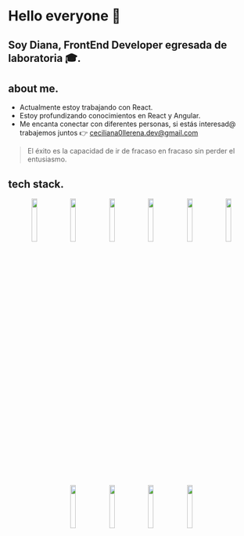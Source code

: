 # **Hello everyone 👋**

## **Soy Diana, FrontEnd Developer egresada de laboratoria 🎓.**

## about me.

- Actualmente estoy trabajando con React.
- Estoy profundizando conocimientos en React y Angular.
- Me encanta conectar con diferentes personas, si estás interesad@ trabajemos juntos 👉 [ceciliana0llerena.dev@gmail.com](mailto:ceciliana0llerena.dev@gmail.com)

> El éxito es la capacidad de ir de fracaso en fracaso sin perder el entusiasmo.
> 

## tech stack.
<div align="center" width="100%">
  
  <img width="15%" src="https://user-images.githubusercontent.com/105656069/202248765-cdc0a1f9-1093-412b-a4ae-28813ffc1f0a.png" />
  <img width="15%" src="https://user-images.githubusercontent.com/105656069/202248803-17f22b41-2e17-4716-a326-561e0d25e08b.png" />
  <img width="15%" src="https://user-images.githubusercontent.com/105656069/202248844-2927b8ac-324b-4f94-80d5-94dca2c2c946.png" />
  <img width="15%" src="https://user-images.githubusercontent.com/105656069/202248939-1ef01ea5-3b8b-490f-9585-a74b763168c6.png" />

  <img width="15%" src="https://user-images.githubusercontent.com/105656069/202254622-346af8ba-43ba-4abb-83d7-df043e704ad2.png">
  <img width="15%" src="https://user-images.githubusercontent.com/105656069/202249065-f96de246-b804-4e63-8c79-812eeb00f9e9.png"/>
  <img width="15%" src="https://user-images.githubusercontent.com/105656069/202253758-dab393e6-e2ee-4a9f-b96a-ea9eec4a65cb.png"/>
  <img width="15%" src="https://user-images.githubusercontent.com/105656069/202249143-63bf947f-0089-4b6e-9ace-0fde54dffb32.png"/>
  <img width="15%" src="https://user-images.githubusercontent.com/105656069/202249170-78243b27-c395-4255-ba1a-567384392dc3.png"/>
  <img width="15%" src="https://user-images.githubusercontent.com/105656069/202249232-b40f0c45-0842-45db-9ab5-5ff2f52d58b7.png"/>
</div>

